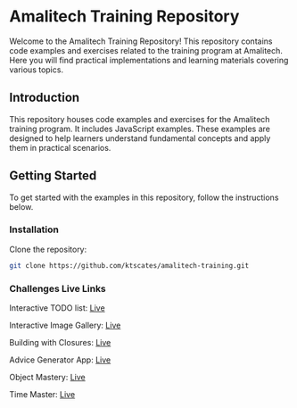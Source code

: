 # Amalitech Training Repository

Welcome to the Amalitech Training Repository! This repository contains code examples and exercises related to the training program at Amalitech. Here you will find practical implementations and learning materials covering various topics.

## Introduction

This repository houses code examples and exercises for the Amalitech training program. It includes JavaScript examples. These examples are designed to help learners understand fundamental concepts and apply them in practical scenarios.

## Getting Started

To get started with the examples in this repository, follow the instructions below.

### Installation

Clone the repository:

```bash
git clone https://github.com/ktscates/amalitech-training.git
```

### Challenges Live Links

Interactive TODO list: [Live](https://amalitech-training-challenges.netlify.app/interactive-todo-list/)

Interactive Image Gallery: [Live](https://amalitech-training-challenges.netlify.app/interactive-image-gallery/)

Building with Closures: [Live](https://amalitech-training-challenges.netlify.app/building-with-closures/)

Advice Generator App: [Live](https://amalitech-training-challenges.netlify.app/advice-generator-app/)

Object Mastery: [Live](https://amalitech-training-challenges.netlify.app/object-mastery/)

Time Master: [Live](https://amalitech-training-challenges.netlify.app/time-master/)
